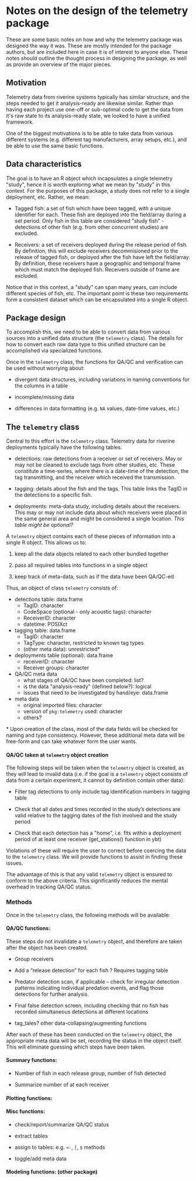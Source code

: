 # Notes on the design of the telemetry package

These are some basic notes on how and why the telemetry package was
designed the way it was. These are mostly intended for the package
authors, but are included here in case it is of interest to anyone
else. These notes should outline the thought process in designing the
package, as well as provide an overview of the major pieces. 

## Motivation

Telemetry data from riverine systems typically has similar structure,
and the steps needed to get it analysis-ready are likewise
similar. Rather than having each project use one-off or sub-optimal
code to get the data from it's raw state to its analysis-ready state,
we looked to have a unified framework. 

One of the biggest motivations is to be able to take data from various
different systems (e.g. different tag manufacturers, array setups,
etc.), and be able to use the same basic functions. 

## Data characteristics

The goal is to have an R object which incapsulates a single telemetry
"study", hence it is worth exploring what we mean by "study" in this
context. For the purposes of this package, a study does not refer to a
single deployment, etc. Rather, we mean:

  + Tagged fish: a set of fish which have been tagged, with a unique
    identifier for each. These fish are deployed into the field/array
    during a set period. Only fish in this table are considered "study
    fish" - detections of other fish (e.g. from other concurrent
    studies) are excluded.
	
  + Receivers: a set of receivers deployed during the release period
    of fish. By definition, this will exclude receivers decommisioned
    prior to the release of tagged fish, or deployed after the fish
    have left the field/array. By definition, these receivers have a
    geographic and temporal frame which must match the deployed
    fish. Receivers outside of frame are excluded.
	 

Notice that in this context, a "study" can span many years, can
include different species of fish, etc. The important point is these
two requirements form a consistent dataset which can be encapsulated
into a single R object.

## Package design 

To accomplish this, we need to be able to convert data from various
sources into a unified data structure (the `telemetry` class). The
details for how to convert each raw data type to this unified structure
can be accomplished via specialized functions.

Once in the `telemetry` class, the functions for QA/QC and
verification can be used without worrying about:

  + divergent data structures, including variations in naming
    conventions for the columns in a table 
	
  + incomplete/missing data
  
  + differences in data formatting (e.g. `NA` values, date-time values,
    etc.)
	
## The `telemetry` class

Central to this effort is the `telemetry` class. Telemetry data for
riverine deployments typically have the following tables:

  + detections: raw detections from a receiver or set of
    receivers. May or may not be cleaned to exclude tags from other
    studies, etc. These constitute a time-series, where there is a
    date-time of the detection, the tag transmitting, and the receiver
    which received the transmission. 
	
  + tagging: details about the fish and the tags. This table links the
    TagID in the detections to a specific fish. 
		
  + deployments: meta-data study, including details about the
    receivers. This may or may not include data about which receivers
    were placed in the same general area and might be considered a
    single location. *This table might be optional?*
	
A `telemetry` object contains each of these pieces of information into
a single R object. This allows us to:

1. keep all the data objects related to each other bundled together

1. pass all required tables into functions in a single object

1. keep track of meta-data, such as if the data have been QA/QC-ed

Thus, an object of class `telemetry` consists of:

  + detections table: data.frame
    - TagID: character
	- CodeSpace (optional - only acoustic tags): character
	- ReceiverID: character
	- datetime: POSIXct
  + tagging table: data.frame
    - TagID: character
	- TagType: character, restricted to known tag types
	- (other meta data): unrestricted\*
  + deployments table (optional): data.frame
    - receiverID: character
	- Receiver groups: character
  + QA/QC meta data
    - what stages of QA/QC have been completed: list?
	- is the data "analysis-ready" (defined below?): logical
	- issues that need to be investigated by hand/eye: data.frame
  + meta data
    - original imported files: character
	- version of `pkg:telemetry` used: character
	- others?

\* Upon creation of the class, most of the data fields will be checked
for naming and type consistency. However, these additional meta data
will be free-form and can take whatever form the user wants. 

#### QA/QC taken at `telemetry` object creation

The following steps will be taken when the `telemetry` object is
created, as they will lead to invalid data (i.e. if the goal is a
`telemetry` object consists of data from a certain experiment, it
cannot by definition contain other data):

  + Filter tag detections to only include tag identification numbers
    in tagging table  	
	
  + Check that all dates and times recorded in the study’s detections
    are valid relative to the tagging dates of the fish involved and
    the study period
	
  + Check that each detection has a "home", i.e. fits within a
    deployment period of at least one receiver (get_stations()
    function in ybt) 
	
Violations of these will require the user to correct before coercing
the data to the `telemetry` class. We will provide functions to assist
in finding these issues.

The advantage of this is that any valid `telemetry` object is ensured
to conform to the above criteria. This significantly reduces the
mental overhead in tracking QA/QC status.

### Methods

Once in the `telemetry` class, the following methods will be
available:

#### QA/QC functions:

These steps do not invalidate a `telemetry` object, and therefore are
taken after the object has been created. 

  + Group receivers

  + Add a “release detection” for each fish ? Requires tagging table

  + Predator detection scan, if applicable – check for irregular
	detection patterns indicating individual predation events, and flag
	those detections for further analysis. 
  
  + Final false detection screen, including checking that no fish has
    recorded simultaneous detections at different locations

  + tag_tales? other data-collapsing/augmenting functions
  
After each of these has been conducted on the `telemetry` object, the
appropriate meta data will be set, recording the status in the object
itself. This will eliminate guessing which steps have been taken. 

#### Summary functions:

  + Number of fish in each release group, number of fish detected
  
  + Summarize number of at each receiver

#### Plotting functions:

#### Misc functions:

  + check/report/summarize QA/QC status
  
  + extract tables
  
  + assign to tables: e.g. `<-`, `[`, `$` methods
  
  + toggle/add meta data

#### Modeling functions: (other package)

	
